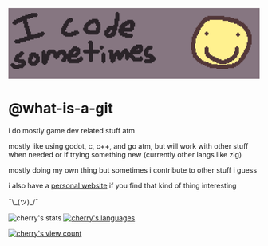 ![banner that reads "i code sometimes" with a smiley face to the right of it](github_banner_thing.png)

# @what-is-a-git

i do mostly game dev related stuff atm

mostly like using godot, c, c++, and go atm, but will work with
other stuff when needed or if trying something new (currently other langs like zig)

mostly doing my own thing but sometimes i contribute
to other stuff i guess

i also have a [personal website](https://goddess.nekoweb.org) if you find that kind of thing interesting

¯\\\_(ツ)\_/¯

![cherry's stats](https://github-readme-stats.vercel.app/api?username=what-is-a-git&show_icons=true&theme=dracula&count_private=true)
[![cherry's languages](https://github-readme-stats.vercel.app/api/top-langs/?username=what-is-a-git&theme=dracula&langs_count=8&layout=compact)](https://github.com/anuraghazra/github-readme-stats)

[![cherry's view count](https://visitcount.itsvg.in/api?id=cherrythecool&label=view%20count&color=6&icon=7&pretty=false)](https://visitcount.itsvg.in)
